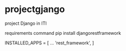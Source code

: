 # projectgjango
project Django in ITI 



requirements command 
pip install djangorestframework


INSTALLED_APPS = [
    ...
    'rest_framework',
]
